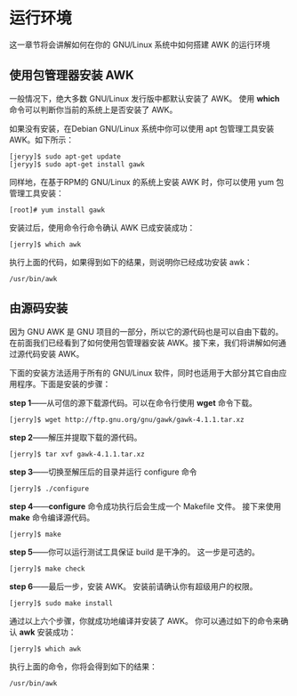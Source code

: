 # 运行环境

这一章节将会讲解如何在你的 GNU/Linux 系统中如何搭建 AWK 的运行环境

## 使用包管理器安装 AWK

一般情况下，绝大多数 GNU/Linux 发行版中都默认安装了 AWK。 使用 **which** 命令可以判断你当前的系统上是否安装了 AWK。

如果没有安装，在Debian GNU/Linux 系统中你可以使用 apt 包管理工具安装 AWK。如下所示： 

    [jeryy]$ sudo apt-get update  
    [jeryy]$ sudo apt-get install gawk  

同样地，在基于RPM的 GNU/Linux 的系统上安装 AWK 时，你可以使用 yum 包管理工具安装： 

    [root]# yum install gawk

安装过后，使用命令行命令确认 AWK 已成安装成功： 

    [jerry]$ which awk

执行上面的代码，如果得到如下的结果，则说明你已经成功安装 awk： 

    /usr/bin/awk

## 由源码安装

因为 GNU AWK 是 GNU 项目的一部分，所以它的源代码也是可以自由下载的。在前面我们已经看到了如何使用包管理器安装 AWK。接下来，我们将讲解如何通过源代码安装 AWK。 

下面的安装方法适用于所有的 GNU/Linux 软件，同时也适用于大部分其它自由应用程序。下面是安装的步骤： 

**step 1**——从可信的源下载源代码。可以在命令行使用 **wget** 命令下载。 

    [jerry]$ wget http://ftp.gnu.org/gnu/gawk/gawk-4.1.1.tar.xz

**step 2**——解压并提取下载的源代码。

    [jerry]$ tar xvf gawk-4.1.1.tar.xz

**step 3**——切换至解压后的目录并运行 configure 命令 

    [jerry]$ ./configure

**step 4**——**configure** 命令成功执行后会生成一个 Makefile 文件。 接下来使用 **make** 命令编译源代码。 

    [jerry]$ make

**step 5**——你可以运行测试工具保证 build 是干净的。 这一步是可选的。 

    [jerry]$ make check

**step 6**——最后一步，安装 AWK。 安装前请确认你有超级用户的权限。 

    [jerry]$ sudo make install

通过以上六个步骤，你就成功地编译并安装了 AWK。 你可以通过如下的命令来确认 **awk** 安装成功： 

    [jerry]$ which awk

执行上面的命令，你将会得到如下的结果： 

    /usr/bin/awk

